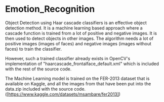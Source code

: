 # Emotion_Recognition

Object Detection using Haar cascade classifiers is an effective object detection method. It is a machine learning based approach where a cascade function is trained from a lot of positive and negative images. It is then used to detect objects in other images. The algorithm needs a lot of positive images (images of faces) and negative images (images without faces) to train the classifier.  

However, such a trained classifier already exists in OpenCV's implementation of "haarcascade_frontalface_default.xml" which is included with the rest of the source code.

The Machine Learning model is trained on the FER-2013 dataset that is available on Kaggle, and all the images from that have been put into the data.zip included with the source code. ([https://www.kaggle.com/datasets/msambare/fer2013])  
